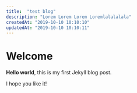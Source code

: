 ```yaml
---
title:  "test blog"
description: "Lorem Lorem Lorem Loremlalalalala"
createdAt: "2019-10-10 10:10:10"
updatedAt: "2019-10-10 10:10:11"
---
```


# Welcome

**Hello world**, this is my first Jekyll blog post.

I hope you like it!